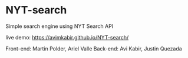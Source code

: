 # NYT-search
Simple search engine using NYT Search API

live demo: https://avimkabir.github.io/NYT-search/

Front-end: Martin Polder, Ariel Valle
Back-end: Avi Kabir, Justin Quezada